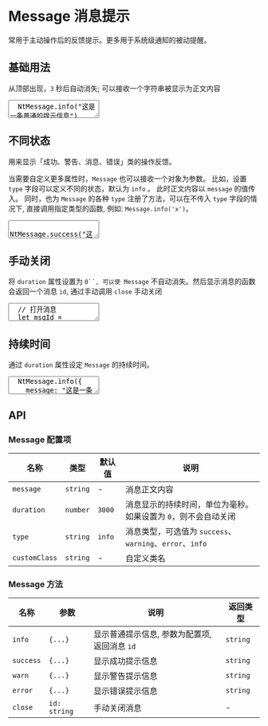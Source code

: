 # Message 消息提示

常用于主动操作后的反馈提示。更多用于系统级通知的被动提醒。

## 基础用法

<script setup>
  import { Message, Button } from '../../src'

  let $msgId = '';

  function handleShowMessage(duration = 3000) {
    $msgId = Message.info({
      message: '这是一条提示信息',
      duration,
    });
  }

  function handleCloseMessage() {
    Message.close($msgId);
  }
</script>

从顶部出现，`3` 秒后自动消失; 可以接收一个字符串被显示为正文内容

<CodePreview>
  <textarea lang="ts">
  NtMessage.info("这是一条普通的提示信息")
  </textarea>
  <template #preview>
    <Button @click="Message.info('这是一条普通的提示信息')">显示信息</Button>
  </template>
</CodePreview>

## 不同状态

用来显示「成功、警告、消息、错误」类的操作反馈。

当需要自定义更多属性时，`Message` 也可以接收一个对象为参数。 比如，设置 `type` 字段可以定义不同的状态，默认为 `info` 。 此时正文内容以 `message` 的值传入。 同时，也为 `Message` 的各种 `type` 注册了方法，可以在不传入 `type` 字段的情况下, 直接调用指定类型的函数, 例如: `Message.info('x')`。

<CodePreview>
  <textarea lang="ts">
  NtMessage.success("这是一条成功的提示信息")
  NtMessage.warn("这是一条警告的提示信息")
  NtMessage.error("这是一条错误的提示信息")
  </textarea>
  <template #preview>
    <Button @click="Message.success('这是一条成功的提示信息')" class="ml-10">显示成功</Button>
    <Button @click="Message.warn('这是一条警告的提示信息')" class="ml-10">显示警告</Button>
    <Button @click="Message.error('这是一条错误的提示信息')" class="ml-10">显示错误</Button>
  </template>
</CodePreview>

## 手动关闭

将 `duration` 属性设置为 `0``, 可以使 Message` 不自动消失。然后显示消息的函数会返回一个消息 `id`, 通过手动调用 `close` 手动关闭

<CodePreview>
  <textarea lang="ts">
  // 打开消息
  let msgId = NtMessage.info({
    message: '这是一条提示信息',
    duration: 0
  })
  // 关闭消息
  NtMessage.close(msgId)
  </textarea>
  <template #preview>
    <Button @click="handleShowMessage(0)">打开</Button>
    <Button @click="handleCloseMessage" class="ml-10">关闭</Button>
  </template>
</CodePreview>

## 持续时间

通过 `duration` 属性设定 `Message` 的持续时间。

<CodePreview>
  <textarea lang="ts">
  NtMessage.info({
    message: "这是一条提示信息",
    duration: 5000
  })
  </textarea>
  <template #preview>
    <Button @click="Message.info({ message: '这是一条提示信息', duration: 5000 })">持续5s</Button>
  </template>
</CodePreview>

## API

### Message 配置项

| 名称          | 类型     | 默认值 | 说明                                                           |
| ------------- | -------- | ------ | -------------------------------------------------------------- |
| `message`     | `string` | -      | 消息正文内容                                                   |
| `duration`    | `number` | `3000` | 消息显示的持续时间，单位为毫秒。如果设置为 `0`，则不会自动关闭 |
| `type`        | `string` | `info` | 消息类型，可选值为 `success`、`warning`、`error`、`info`       |
| `customClass` | `string` | -      | 自定义类名                                                     |

### Message 方法

| 名称      | 参数         | 说明                                          | 返回类型 |
| --------- | ------------ | --------------------------------------------- | -------- |
| `info`    | `{...}`      | 显示普通提示信息, 参数为配置项, 返回消息 `id` | `string` |
| `success` | `{...}`      | 显示成功提示信息                              | `string` |
| `warn`    | `{...}`      | 显示警告提示信息                              | `string` |
| `error`   | `{...}`      | 显示错误提示信息                              | `string` |
| `close`   | `id: string` | 手动关闭消息                                  | -        |
